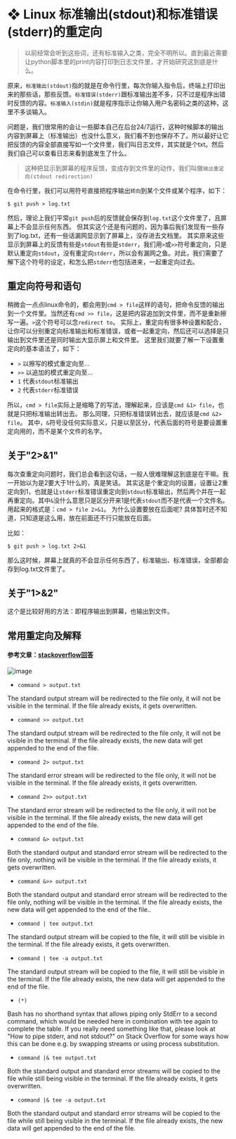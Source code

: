 # ❖ Linux 标准输出(stdout)和标准错误(stderr)的重定向

> 以前经常会听到这些词，还有标准输入之类，完全不明所以。直到最近需要让python脚本里的print内容打印到日志文件里，才开始研究这到底是什么。


原来，`标准输出(stdout)`指的就是在命令行里，每次你输入指令后，终端上打印出来的那些话，那些反馈。`标准错误(stderr)`跟标准输出差不多，只不过是程序出错时反馈的内容。`标准输入(stdin)`就是程序指示让你输入用户名密码之类的这种，这里不多谈输入。

问题是，我们很常用的会让一些脚本自己在后台24/7运行，这种时候脚本的输出内容到屏幕上（标准输出）也没什么意义，我们看不到也保存不了。所以最好让它把反馈的内容全部直接写如一个文件里，我们叫日志文件，其实就是个txt。然后我们自己可以查看日志来看到底发生了什么。


> 这种把显示到屏幕的程序反馈，变成存到文件里的动作，我们叫做`输出重定向(stdout redirection)`

在命令行里，我们可以用符号直接把程序输出`转向`到某个文件或某个程序，如下：
```shell
$ git push > log.txt
```
然后，理论上我们平常`git push`后的反馈就会保存到`log.txt`这个文件里了，且屏幕上不会显示任何东西。
但其实这个还是有问题的，因为事后我们发现有一些存到了log.txt，还有一些话漏网显示到了屏幕上，没存进去文档里。
其实原来这些显示到屏幕上的反馈有些是`stdout`有些是`stderr`，我们用`>`或`>>`符号重定向，只是默认重定向`stdout`，没有重定向`stderr`，所以会有漏网之鱼。对此，我们需要了解下这个符号的设定，和怎么把`stderr`也包括进来，一起重定向过去。

## 重定向符号和语句
稍微会一点点linux命令的，都会用到`cmd > file`这样的语句，把命令反馈的输出到一个文件里。当然还有`cmd >> file`，这是把内容追加到文件里，而不是重新擦写一遍。`>`这个符号可以念`redirect to`。
实际上，重定向有很多种设置和配合，让你可以分别重定向标准输出和标准错误，或者一起重定向，然后还可以选择是只输出到文件里还是同时输出大显示屏上和文件里。
这里我们就要了解一下设置重定向的基本语法了，如下：

- `>`   以擦写的模式重定向至... 
- `>>` 以追加的模式重定向至...
- `1`  代表`stdout`标准输出
- `2` 代表`stderr`标准错误

所以，`cmd > file`实际上是缩略了的写法，理解起来，应该是`cmd &1> file`，也就是只把标准输出转出去。
那么同理，只把标准错误转出去，就应该是`cmd &2> file`。
其中，`&`符号没任何实际意义，只是以至区分，代表后面的符号是要设置重定向用的，而不是某个文件的名字。

## 关于"2>&1"

每次查重定向问题时，我们总会看到这句话，一般人很难理解这到底是在干嘛。我一开始以为是2要大于1什么的，真是笑话。
其实这是个重定向的设置，设置让2重定向到1，也就是让`stderr`标准错误重定向到`stdout`标准输出，然后两个并在一起再重定向。其中`&`没什么意思只是区分开来1是代表`stdout`而不是代表一个文件名。
用起来的格式是：`cmd > file 2>&1`。
为什么设置要放在后面呢?
具体暂时还不知道，只知道是这么用，放在前面还不行只能放在后面。

比如：
```shell
$ git push > log.txt 2>&1
```
那么这时候，屏幕上就真的不会显示任何东西了，标准输出、标准错误，全部都会存到log.txt文件里了。


## 关于"1>&2"
这个是比较好用的方法：即程序输出到屏幕，也输出到文件。


## 常用重定向及解释

#### 参考文章：[stackoverflow回答](https://askubuntu.com/questions/420981/how-do-i-save-terminal-output-to-a-file)

![image](https://user-images.githubusercontent.com/14041622/36338289-cdaec1d4-13e5-11e8-98e0-1181c1510bf8.png)

- `command > output.txt`

The standard output stream will be redirected to the file only, it will not be visible in the terminal. If the file already exists, it gets overwritten.

- `command >> output.txt`

The standard output stream will be redirected to the file only, it will not be visible in the terminal. If the file already exists, the new data will get appended to the end of the file.

- `command 2> output.txt`

The standard error stream will be redirected to the file only, it will not be visible in the terminal. If the file already exists, it gets overwritten.

- `command 2>> output.txt`

The standard error stream will be redirected to the file only, it will not be visible in the terminal. If the file already exists, the new data will get appended to the end of the file.

- `command &> output.txt`

Both the standard output and standard error stream will be redirected to the file only, nothing will be visible in the terminal. If the file already exists, it gets overwritten.

- `command &>> output.txt`

Both the standard output and standard error stream will be redirected to the file only, nothing will be visible in the terminal. If the file already exists, the new data will get appended to the end of the file..

- `command | tee output.txt`

The standard output stream will be copied to the file, it will still be visible in the terminal. If the file already exists, it gets overwritten.

- `command | tee -a output.txt`

The standard output stream will be copied to the file, it will still be visible in the terminal. If the file already exists, the new data will get appended to the end of the file.

- `(*)`

Bash has no shorthand syntax that allows piping only StdErr to a second command, which would be needed here in combination with tee again to complete the table. If you really need something like that, please look at "How to pipe stderr, and not stdout?" on Stack Overflow for some ways how this can be done e.g. by swapping streams or using process substitution.

- `command |& tee output.txt`

Both the standard output and standard error streams will be copied to the file while still being visible in the terminal. If the file already exists, it gets overwritten.

- `command |& tee -a output.txt`

Both the standard output and standard error streams will be copied to the file while still being visible in the terminal. If the file already exists, the new data will get appended to the end of the file.

